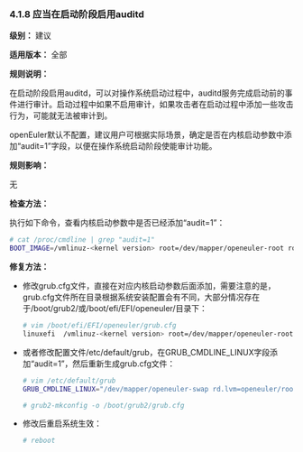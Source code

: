 ### 4.1.8 应当在启动阶段启用auditd

**级别：** 建议

**适用版本：** 全部

**规则说明：** 

在启动阶段启用auditd，可以对操作系统启动过程中，auditd服务完成启动前的事件进行审计。启动过程中如果不启用审计，如果攻击者在启动过程中添加一些攻击行为，可能就无法被审计到。

openEuler默认不配置，建议用户可根据实际场景，确定是否在内核启动参数中添加“audit=1”字段，以便在操作系统启动阶段使能审计功能。

**规则影响：**

无

**检查方法：**

执行如下命令，查看内核启动参数中是否已经添加“audit=1”：

```bash
# cat /proc/cmdline | grep "audit=1"
BOOT_IMAGE=/vmlinuz-<kernel version> root=/dev/mapper/openeuler-root ro resume=/dev/mapper/openeuler-swap rd.lvm.lv=openeuler/root rd.lvm.lv=openeuler/swap crashkernel=512M quiet audit=1 
```

**修复方法：**

* 修改grub.cfg文件，直接在对应内核启动参数后面添加，需要注意的是，grub.cfg文件所在目录根据系统安装配置会有不同，大部分情况存在于/boot/grub2/或/boot/efi/EFI/openeuler/目录下：

  ```bash
  # vim /boot/efi/EFI/openeuler/grub.cfg
  linuxefi	/vmlinuz-<kernel version> root=/dev/mapper/openeuler-root ro resume=/dev/mapper/openeuler-swap rd.lvm.lv=openeuler/root rd.lvm.lv=openeuler/swap crashkernel=512M quiet audit=1
  ```

* 或者修改配置文件/etc/default/grub，在GRUB_CMDLINE_LINUX字段添加“audit=1”，然后重新生成grub.cfg文件：

  ```bash
  # vim /etc/default/grub
  GRUB_CMDLINE_LINUX="/dev/mapper/openeuler-swap rd.lvm=openeuler/root rd.lvm.lv=openeuler/swap crashkernel quiet audit=1"
  
  # grub2-mkconfig -o /boot/grub2/grub.cfg
  ```

* 修改后重启系统生效：

  ```bash
  # reboot
  ```